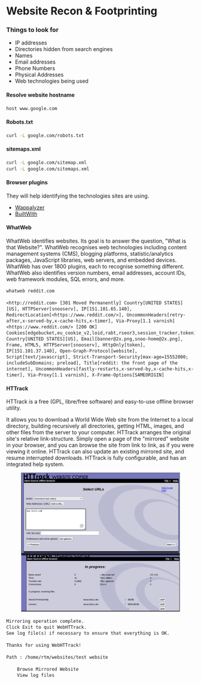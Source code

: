 # Website Recon & Footprinting



### Things to look for

* IP addresses
* Directories hidden from search engines
* Names
* Email addresses
* Phone Numbers
* Physical Addresses
* Web technologies being used

#### Resolve website hostname

```bash
host www.google.com
```

#### Robots.txt

```bash
curl -L google.com/robots.txt
```

#### sitemaps.xml

```bash
curl -L google.com/sitemap.xml
curl -L google.com/sitemaps.xml
```

#### Browser plugins

They will help identifying the technologies sites are using.

* [Wappalyzer](https://chrome.google.com/webstore/detail/wappalyzer-technology-pro/gppongmhjkpfnbhagpmjfkannfbllamg)
* [BuiltWith](https://chrome.google.com/webstore/detail/builtwith-technology-prof/dapjbgnjinbpoindlpdmhochffioedbn/related?hl=en)

#### WhatWeb

WhatWeb identifies websites. Its goal is to answer the question, "What is that Website?". WhatWeb recognises web technologies including content management systems (CMS), blogging platforms, statistic/analytics packages, JavaScript libraries, web servers, and embedded devices. WhatWeb has over 1800 plugins, each to recognise something different. WhatWeb also identifies version numbers, email addresses, account IDs, web framework modules, SQL errors, and more.

```
whatweb reddit.com

<http://reddit.com> [301 Moved Permanently] Country[UNITED STATES][US], HTTPServer[snooserv], IP[151.101.65.140], RedirectLocation[<https://www.reddit.com/>], UncommonHeaders[retry-after,x-served-by,x-cache-hits,x-timer], Via-Proxy[1.1 varnish]
<https://www.reddit.com/> [200 OK] Cookies[edgebucket,eu_cookie_v2,loid,rabt,rseor3,session_tracker,token], Country[UNITED STATES][US], Email[banner@2x.png,snoo-home@2x.png], Frame, HTML5, HTTPServer[snooserv], HttpOnly[token], IP[151.101.37.140], Open-Graph-Protocol[website], Script[text/javascript], Strict-Transport-Security[max-age=15552000; includeSubDomains; preload], Title[reddit: the front page of the internet], UncommonHeaders[fastly-restarts,x-served-by,x-cache-hits,x-timer], Via-Proxy[1.1 varnish], X-Frame-Options[SAMEORIGIN]
```

#### HTTrack

HTTrack is a free (GPL, libre/free software) and easy-to-use offline browser utility.

It allows you to download a World Wide Web site from the Internet to a local directory, building recursively all directories, getting HTML, images, and other files from the server to your computer. HTTrack arranges the original site's relative link-structure. Simply open a page of the "mirrored" website in your browser, and you can browse the site from link to link, as if you were viewing it online. HTTrack can also update an existing mirrored site, and resume interrupted downloads. HTTrack is fully configurable, and has an integrated help system.



<figure><img src="../../../.gitbook/assets/image.png" alt=""><figcaption></figcaption></figure>



```
Mirroring operation complete.
Click Exit to quit WebHTTrack.
See log file(s) if necessary to ensure that everything is OK.

Thanks for using WebHTTrack!

Path : /home/rtm/websites/test website

    Browse Mirrored Website
    View log files
```
